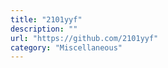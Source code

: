 ```yaml
---
title: "2101yyf"
description: ""
url: "https://github.com/2101yyf"
category: "Miscellaneous"
---
```

